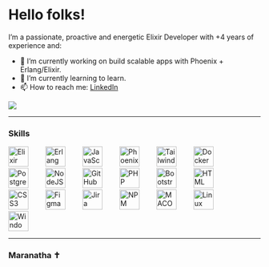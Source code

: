 # Hello folks!
I’m a passionate, proactive and energetic Elixir Developer with +4 years of experience and:
- 🔭 I’m currently working on build scalable apps with Phoenix + Erlang/Elixir.
- 🌱 I’m currently learning to learn.
- 📫 How to reach me: [LinkedIn](https://www.linkedin.com/in/misael-ralo/)

![](https://komarev.com/ghpvc/?username=misaelralo&label=PROFILE+VIEWS)

  
------

### Skills
<div>
<img  alt="Elixir" width="40px" height="40px"  height="40px" style="padding-right:30px;" src="https://cdn.jsdelivr.net/gh/devicons/devicon/icons/elixir/elixir-original.svg" />
<img  alt="Erlang" width="40px" height="40px"  style="padding-right:30px;" src="https://cdn.jsdelivr.net/gh/devicons/devicon/icons/erlang/erlang-original.svg" />
<img  alt="JavaScript" width="40px" height="40px"  style="padding-right:30px;" src="https://cdn.jsdelivr.net/gh/devicons/devicon/icons/javascript/javascript-plain.svg" />
<img  alt="Phoenix" width="40px" height="40px"  style="padding-right:30px;" src="https://cdn.jsdelivr.net/gh/devicons/devicon/icons/phoenix/phoenix-original.svg" />
<img  alt="TailwindCSS" width="40px" height="40px"  style="padding-right:30px;" src="https://cdn.jsdelivr.net/gh/devicons/devicon/icons/tailwindcss/tailwindcss-plain.svg" />
<img  alt="Docker" width="40px" height="40px"  style="padding-right:30px;" src="https://cdn.jsdelivr.net/gh/devicons/devicon/icons/docker/docker-original.svg" />
<img  alt="PostgreSQL" width="40px" height="40px"  style="padding-right:30px;" src="https://cdn.jsdelivr.net/gh/devicons/devicon/icons/postgresql/postgresql-original.svg" />
<img  alt="NodeJS" width="40px" height="40px"  style="padding-right:30px;" src="https://cdn.jsdelivr.net/gh/devicons/devicon/icons/nodejs/nodejs-original.svg" />
<img  alt="GitHub" width="40px" height="40px"  style="padding-right:30px;" src="https://cdn.jsdelivr.net/gh/devicons/devicon/icons/github/github-original.svg" />
<img  alt="PHP" width="40px" height="40px"  style="padding-right:30px;" src="https://cdn.jsdelivr.net/gh/devicons/devicon/icons/php/php-original.svg" />
<img  alt="Bootstrap" width="40px" height="40px"  style="padding-right:30px;" src="https://cdn.jsdelivr.net/gh/devicons/devicon/icons/bootstrap/bootstrap-original.svg" />
<img  alt="HTML" width="40px" height="40px"  style="padding-right:30px;" src="https://cdn.jsdelivr.net/gh/devicons/devicon/icons/html5/html5-original.svg" />
<img  alt="CSS3" width="40px" height="40px"  style="padding-right:30px;" src="https://cdn.jsdelivr.net/gh/devicons/devicon/icons/css3/css3-original.svg" />
<img  alt="Figma" width="40px" height="40px"  style="padding-right:30px;" src="https://cdn.jsdelivr.net/gh/devicons/devicon/icons/figma/figma-original.svg" />
<img  alt="Jira" width="40px" height="40px"  style="padding-right:30px;" src="https://cdn.jsdelivr.net/gh/devicons/devicon/icons/jira/jira-original.svg" />
<img  alt="NPM" width="40px" height="40px"  style="padding-right:30px;" src="https://cdn.jsdelivr.net/gh/devicons/devicon/icons/npm/npm-original-wordmark.svg" />
<img  alt="MACOS" width="40px" height="40px"  style="padding-right:30px;" src="https://cdn.jsdelivr.net/gh/devicons/devicon/icons/apple/apple-original.svg" />
<img  alt="Linux" width="40px" height="40px"  style="padding-right:30px;" src="https://cdn.jsdelivr.net/gh/devicons/devicon/icons/linux/linux-original.svg" />
<img  alt="Windows" width="40px" height="40px"  style="padding-right:30px;" src="https://cdn.jsdelivr.net/gh/devicons/devicon/icons/windows8/windows8-original.svg" />
</div>


------

<div align="left" style="width:100%;"> <h3> Maranatha ✝️ </h3> </div>



<!--
Icons -> https://github.com/devicons/devicon/tree/v2.15.1/icons/

![github stats](https://github-readme-stats.vercel.app/api?username=misaelralo&show_icons=true&count_private=true&include_all_commits=true&hide_title=true&cache_seconds=1800&theme=cobalt)
![github stats](https://github-readme-stats.vercel.app/api/top-langs?username=misaelralo&show_icons=true&count_private=true&include_all_commits=true&hide_title=true&cache_seconds=1800&theme=cobalt)

Here are some ideas to get you started:

- 🔭 I’m currently working on ...
- 🌱 I’m currently learning ...
- 👯 I’m looking to collaborate on ...
- 🤔 I’m looking for help with ...
- 💬 Ask me about ...
- 📫 How to reach me: ...
- 😄 Pronouns: ...
- ⚡ Fun fact: ...
-->
